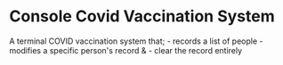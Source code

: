 # Console Covid Vaccination System

A terminal COVID vaccination system that; 
     - records a list of people
     - modifies a specific person's record &
     - clear the record entirely
